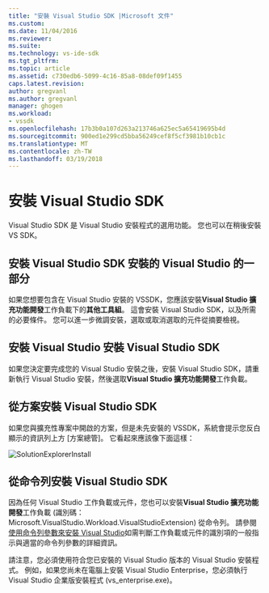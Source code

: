 ```yaml
---
title: "安裝 Visual Studio SDK |Microsoft 文件"
ms.custom: 
ms.date: 11/04/2016
ms.reviewer: 
ms.suite: 
ms.technology: vs-ide-sdk
ms.tgt_pltfrm: 
ms.topic: article
ms.assetid: c730edb6-5099-4c16-85a8-08def09f1455
caps.latest.revision: 
author: gregvanl
ms.author: gregvanl
manager: ghogen
ms.workload:
- vssdk
ms.openlocfilehash: 17b3b0a107d263a213746a625ec5a65419695b4d
ms.sourcegitcommit: 900ed1e299cd5bba56249cef8f5cf3981b10cb1c
ms.translationtype: MT
ms.contentlocale: zh-TW
ms.lasthandoff: 03/19/2018
---
```

# <a name="installing-the-visual-studio-sdk"></a>安裝 Visual Studio SDK
Visual Studio SDK 是 Visual Studio 安裝程式的選用功能。 您也可以在稍後安裝 VS SDK。  
  
## <a name="installing-the-visual-studio-sdk-as-part-of-a-visual-studio-installation"></a>安裝 Visual Studio SDK 安裝的 Visual Studio 的一部分  
 如果您想要包含在 Visual Studio 安裝的 VSSDK，您應該安裝**Visual Studio 擴充功能開發**工作負載下的**其他工具組**。 這會安裝 Visual Studio SDK，以及所需的必要條件。 您可以進一步微調安裝，選取或取消選取的元件從摘要檢視。 
  
## <a name="installing-the-visual-studio-sdk-after-installing-visual-studio"></a>安裝 Visual Studio 安裝 Visual Studio SDK  
 如果您決定要完成您的 Visual Studio 安裝之後，安裝 Visual Studio SDK，請重新執行 Visual Studio 安裝，然後選取**Visual Studio 擴充功能開發**工作負載。  
  
## <a name="installing-the-visual-studio-sdk-from-a-solution"></a>從方案安裝 Visual Studio SDK  
 如果您與擴充性專案中開啟的方案，但是未先安裝的 VSSDK，系統會提示您反白顯示的資訊列上方 [方案總管]。 它看起來應該像下面這樣：  
  
 ![SolutionExplorerInstall](../extensibility/media/solutionexplorerinstall.png "SolutionExplorerInstall")  
  
## <a name="installing-the-visual-studio-sdk-from-the-command-line"></a>從命令列安裝 Visual Studio SDK  
因為任何 Visual Studio 工作負載或元件，您也可以安裝**Visual Studio 擴充功能開發**工作負載 (識別碼： Microsoft.VisualStudio.Workload.VisualStudioExtension) 從命令列。 請參閱[使用命令列參數來安裝 Visual Studio](../install/use-command-line-parameters-to-install-visual-studio.md)如需判斷工作負載或元件的識別項的一般指示與適當的命令列參數的詳細資訊。
  
 請注意，您必須使用符合您已安裝的 Visual Studio 版本的 Visual Studio 安裝程式。 例如，如果您尚未在電腦上安裝 Visual Studio Enterprise，您必須執行 Visual Studio 企業版安裝程式 (vs_enterprise.exe)。